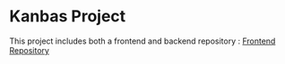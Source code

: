 # Kanbas Project

This project includes both a frontend and backend repository :
[Frontend Repository](https://github.com/kyle12803/kanbas-react-web-app)
